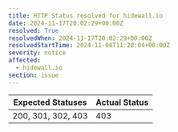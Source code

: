 ```yaml
---
title: HTTP Status resolved for hidewall.io
date: 2024-11-17T20:02:29+00:00Z
resolved: True
resolvedWhen: 2024-11-17T20:02:29+00:00Z
resolvedStartTime: 2024-11-08T11:28:04+00:00Z
severity: notice
affected:
  - hidewall.io
section: issue
---
```


| Expected Statuses | Actual Status  |
|-------------------|----------------|
| 200, 301, 302, 403 | 403 |
